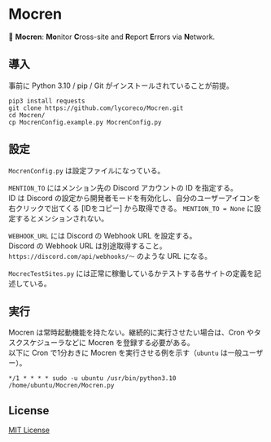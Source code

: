 
# Mocren

📢 **Mocren**: **Mo**nitor **C**ross-site and **R**eport **E**rrors via **N**etwork.

## 導入

事前に Python 3.10 / pip / Git がインストールされていることが前提。

```Shell
pip3 install requests
git clone https://github.com/lycoreco/Mocren.git
cd Mocren/
cp MocrenConfig.example.py MocrenConfig.py
```

## 設定

`MocrenConfig.py` は設定ファイルになっている。

`MENTION_TO` にはメンション先の Discord アカウントの ID を指定する。  
ID は Discord の設定から開発者モードを有効化し、自分のユーザーアイコンを右クリックで出てくる [IDをコピー] から取得できる。
`MENTION_TO = None` に設定するとメンションされない。

`WEBHOOK_URL` には Discord の Webhook URL を設定する。  
Discord の Webhook URL は別途取得すること。`https://discord.com/api/webhooks/～` のような URL になる。

`MocrecTestSites.py` には正常に稼働しているかテストする各サイトの定義を記述している。

## 実行

Mocren は常時起動機能を持たない。継続的に実行させたい場合は、Cron やタスクスケジューラなどに Mocren を登録する必要がある。  
以下に Cron で1分おきに Mocren を実行させる例を示す（`ubuntu` は一般ユーザー）。

```
*/1 * * * * sudo -u ubuntu /usr/bin/python3.10 /home/ubuntu/Mocren/Mocren.py
```

## License

[MIT License](License.txt)
